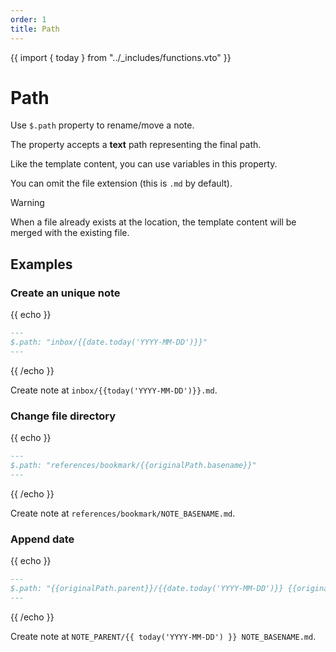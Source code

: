 ```yaml
---
order: 1
title: Path
---
```

{{ import { today } from "../_includes/functions.vto" }}

# Path

Use `$.path` property to rename/move a note.

The property accepts a **text** path representing the final path.

Like the template content, you can use variables in this property.

You can omit the file extension (this is `.md` by default).

> [!warning]
> When a file already exists at the location, the template content will be merged with the existing file.

## Examples

### Create an unique note

{{ echo }}
````md
---
$.path: "inbox/{{date.today('YYYY-MM-DD')}}"
---
````
{{ /echo }}

Create note at `inbox/{{today('YYYY-MM-DD')}}.md`.

### Change file directory

{{ echo }}
````md
---
$.path: "references/bookmark/{{originalPath.basename}}"
---
````
{{ /echo }}

Create note at `references/bookmark/NOTE_BASENAME.md`.

### Append date

{{ echo }}
````md
---
$.path: "{{originalPath.parent}}/{{date.today('YYYY-MM-DD')}} {{originalPath.basename}}"
---
````
{{ /echo }}

Create note at `NOTE_PARENT/{{ today('YYYY-MM-DD') }} NOTE_BASENAME.md`.
